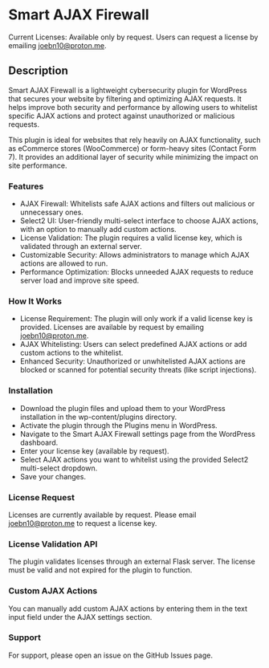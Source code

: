# Smart AJAX Firewall

Current Licenses: Available only by request. Users can request a license by emailing joebn10@proton.me.

## Description

Smart AJAX Firewall is a lightweight cybersecurity plugin for WordPress that secures your website by filtering and optimizing AJAX requests. It helps improve both security and performance by allowing users to whitelist specific AJAX actions and protect against unauthorized or malicious requests.

This plugin is ideal for websites that rely heavily on AJAX functionality, such as eCommerce stores (WooCommerce) or form-heavy sites (Contact Form 7). It provides an additional layer of security while minimizing the impact on site performance.

### Features

- AJAX Firewall: Whitelists safe AJAX actions and filters out malicious or unnecessary ones.
- Select2 UI: User-friendly multi-select interface to choose AJAX actions, with an option to manually add custom actions.
- License Validation: The plugin requires a valid license key, which is validated through an external server.
- Customizable Security: Allows administrators to manage which AJAX actions are allowed to run.
- Performance Optimization: Blocks unneeded AJAX requests to reduce server load and improve site speed.

### How It Works

- License Requirement: The plugin will only work if a valid license key is provided. Licenses are available by request by emailing joebn10@proton.me.
- AJAX Whitelisting: Users can select predefined AJAX actions or add custom actions to the whitelist.
- Enhanced Security: Unauthorized or unwhitelisted AJAX actions are blocked or scanned for potential security threats (like script injections).

### Installation

- Download the plugin files and upload them to your WordPress installation in the wp-content/plugins directory.
- Activate the plugin through the Plugins menu in WordPress.
- Navigate to the Smart AJAX Firewall settings page from the WordPress dashboard.
- Enter your license key (available by request).
- Select AJAX actions you want to whitelist using the provided Select2 multi-select dropdown.
- Save your changes.

### License Request

Licenses are currently available by request. Please email joebn10@proton.me to request a license key.

### License Validation API

The plugin validates licenses through an external Flask server. The license must be valid and not expired for the plugin to function.

### Custom AJAX Actions

You can manually add custom AJAX actions by entering them in the text input field under the AJAX settings section.

### Support

For support, please open an issue on the GitHub Issues page.

